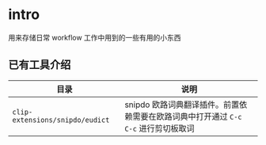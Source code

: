 # intro

用来存储日常 workflow 工作中用到的一些有用的小东西

## 已有工具介绍

| 目录                            | 说明                                                                               |
| ------------------------------- | ---------------------------------------------------------------------------------- |
| `clip-extensions/snipdo/eudict` | snipdo 欧路词典翻译插件。前置依赖需要在欧路词典中打开通过 `C-c C-c` 进行剪切板取词 |

